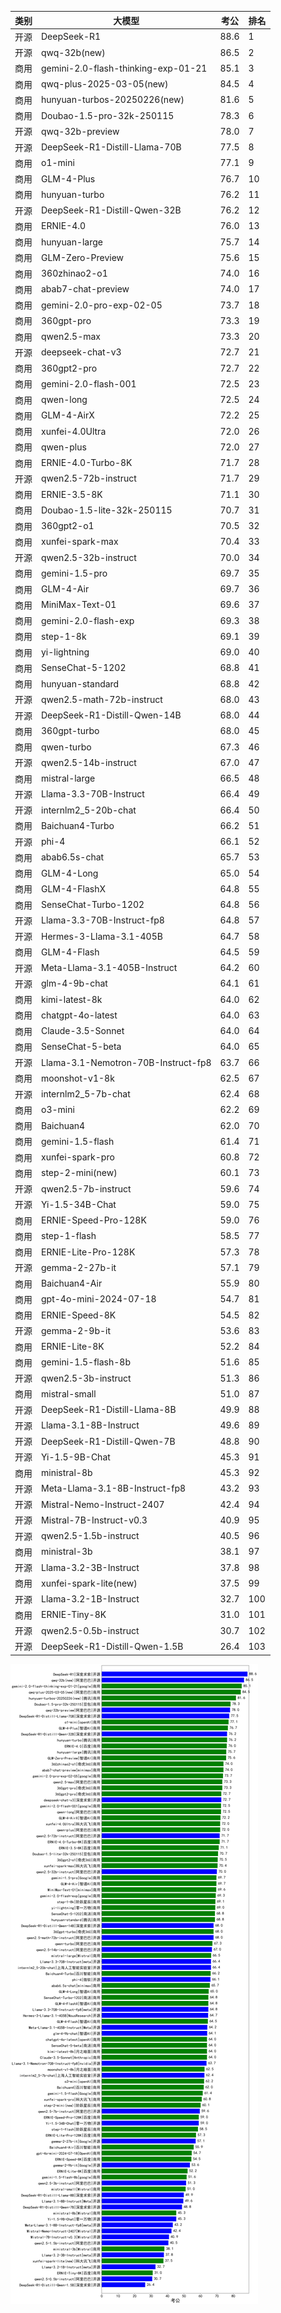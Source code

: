 
| 类别 | 大模型                         | 考公 | 排名 |
|-----|------------------------------|---------|----|
|开源|DeepSeek-R1|88.6|1|
|开源|qwq-32b(new)|86.5|2|
|商用|gemini-2.0-flash-thinking-exp-01-21|85.1|3|
|商用|qwq-plus-2025-03-05(new)|84.5|4|
|商用|hunyuan-turbos-20250226(new)|81.6|5|
|商用|Doubao-1.5-pro-32k-250115|78.3|6|
|开源|qwq-32b-preview|78.0|7|
|开源|DeepSeek-R1-Distill-Llama-70B|77.5|8|
|商用|o1-mini|77.1|9|
|商用|GLM-4-Plus|76.7|10|
|商用|hunyuan-turbo|76.2|11|
|开源|DeepSeek-R1-Distill-Qwen-32B|76.2|12|
|商用|ERNIE-4.0|76.0|13|
|商用|hunyuan-large|75.7|14|
|商用|GLM-Zero-Preview|75.6|15|
|商用|360zhinao2-o1|74.0|16|
|商用|abab7-chat-preview|74.0|17|
|商用|gemini-2.0-pro-exp-02-05|73.7|18|
|商用|360gpt-pro|73.3|19|
|商用|qwen2.5-max|73.3|20|
|开源|deepseek-chat-v3|72.7|21|
|商用|360gpt2-pro|72.7|22|
|商用|gemini-2.0-flash-001|72.5|23|
|商用|qwen-long|72.5|24|
|商用|GLM-4-AirX|72.2|25|
|商用|xunfei-4.0Ultra|72.0|26|
|商用|qwen-plus|72.0|27|
|商用|ERNIE-4.0-Turbo-8K|71.7|28|
|开源|qwen2.5-72b-instruct|71.7|29|
|商用|ERNIE-3.5-8K|71.1|30|
|商用|Doubao-1.5-lite-32k-250115|70.7|31|
|商用|360gpt2-o1|70.5|32|
|商用|xunfei-spark-max|70.4|33|
|开源|qwen2.5-32b-instruct|70.0|34|
|商用|gemini-1.5-pro|69.7|35|
|商用|GLM-4-Air|69.7|36|
|商用|MiniMax-Text-01|69.6|37|
|商用|gemini-2.0-flash-exp|69.3|38|
|商用|step-1-8k|69.1|39|
|商用|yi-lightning|69.0|40|
|商用|SenseChat-5-1202|68.8|41|
|商用|hunyuan-standard|68.8|42|
|开源|qwen2.5-math-72b-instruct|68.0|43|
|开源|DeepSeek-R1-Distill-Qwen-14B|68.0|44|
|商用|360gpt-turbo|68.0|45|
|商用|qwen-turbo|67.3|46|
|开源|qwen2.5-14b-instruct|67.0|47|
|商用|mistral-large|66.5|48|
|开源|Llama-3.3-70B-Instruct|66.4|49|
|开源|internlm2_5-20b-chat|66.4|50|
|商用|Baichuan4-Turbo|66.2|51|
|开源|phi-4|66.1|52|
|商用|abab6.5s-chat|65.7|53|
|商用|GLM-4-Long|65.0|54|
|商用|GLM-4-FlashX|64.8|55|
|商用|SenseChat-Turbo-1202|64.8|56|
|开源|Llama-3.3-70B-Instruct-fp8|64.8|57|
|开源|Hermes-3-Llama-3.1-405B|64.7|58|
|商用|GLM-4-Flash|64.5|59|
|开源|Meta-Llama-3.1-405B-Instruct|64.2|60|
|开源|glm-4-9b-chat|64.1|61|
|商用|kimi-latest-8k|64.0|62|
|商用|chatgpt-4o-latest|64.0|63|
|商用|Claude-3.5-Sonnet|64.0|64|
|商用|SenseChat-5-beta|64.0|65|
|开源|Llama-3.1-Nemotron-70B-Instruct-fp8|63.7|66|
|商用|moonshot-v1-8k|62.5|67|
|开源|internlm2_5-7b-chat|62.4|68|
|商用|o3-mini|62.2|69|
|商用|Baichuan4|62.0|70|
|商用|gemini-1.5-flash|61.4|71|
|商用|xunfei-spark-pro|60.8|72|
|商用|step-2-mini(new)|60.1|73|
|开源|qwen2.5-7b-instruct|59.6|74|
|开源|Yi-1.5-34B-Chat|59.0|75|
|商用|ERNIE-Speed-Pro-128K|59.0|76|
|商用|step-1-flash|58.5|77|
|商用|ERNIE-Lite-Pro-128K|57.3|78|
|开源|gemma-2-27b-it|57.1|79|
|商用|Baichuan4-Air|55.9|80|
|商用|gpt-4o-mini-2024-07-18|54.7|81|
|商用|ERNIE-Speed-8K|54.5|82|
|开源|gemma-2-9b-it|53.6|83|
|商用|ERNIE-Lite-8K|52.2|84|
|商用|gemini-1.5-flash-8b|51.6|85|
|开源|qwen2.5-3b-instruct|51.3|86|
|商用|mistral-small|51.0|87|
|开源|DeepSeek-R1-Distill-Llama-8B|49.9|88|
|开源|Llama-3.1-8B-Instruct|49.6|89|
|开源|DeepSeek-R1-Distill-Qwen-7B|48.8|90|
|开源|Yi-1.5-9B-Chat|45.3|91|
|商用|ministral-8b|45.3|92|
|开源|Meta-Llama-3.1-8B-Instruct-fp8|43.2|93|
|开源|Mistral-Nemo-Instruct-2407|42.4|94|
|开源|Mistral-7B-Instruct-v0.3|40.9|95|
|开源|qwen2.5-1.5b-instruct|40.5|96|
|商用|ministral-3b|38.1|97|
|开源|Llama-3.2-3B-Instruct|37.8|98|
|商用|xunfei-spark-lite(new)|37.5|99|
|开源|Llama-3.2-1B-Instruct|32.7|100|
|商用|ERNIE-Tiny-8K|31.0|101|
|开源|qwen2.5-0.5b-instruct|30.7|102|
|开源|DeepSeek-R1-Distill-Qwen-1.5B|26.4|103|


![lin](../pic/考公.png)
